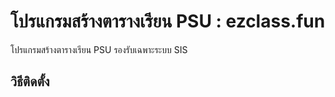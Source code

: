 # โปรแกรมสร้างตารางเรียน PSU : ezclass.fun

โปรแกรมสร้างตารางเรียน PSU รองรับเฉพาะระบบ SIS

## วิธีติดตั้ง
